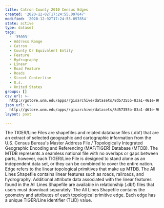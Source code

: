 ```yaml
---
title: Catron County 2010 Census Edges
created: '2020-12-02T17:24:55.097847'
modified: '2020-12-02T17:24:55.097854'
state: active
type: dataset
tags:
  - '35003'
  - Address Range
  - Catron
  - County Or Equivalent Entity
  - Feature
  - Hydrography
  - Linear
  - Road Feature
  - Roads
  - Street Centerline
  - U.s.
  - United States
groups: []
csv_url: >-
  http://gstore.unm.edu/apps/rgisarchive/datasets/8d57355b-83a1-461e-9038-f90af5c792c9/tl_2010_35003_edges.derived.csv
json_url: >-
  http://gstore.unm.edu/apps/rgisarchive/datasets/8d57355b-83a1-461e-9038-f90af5c792c9/tl_2010_35003_edges.derived.json
layout: post

---
```

The TIGER/Line Files are shapefiles and related database files (.dbf) that are an extract of selected geographic and cartographic information from the U.S. Census Bureau's Master Address File / Topologically Integrated Geographic Encoding and Referencing (MAF/TIGER) Database (MTDB).  The MTDB represents a seamless national file with no overlaps or gaps between parts, however, each TIGER/Line File is designed to stand alone as an independent data set, or they can be combined to cover the entire nation.  Edge refers to the linear topological primitives that make up MTDB.  The All Lines Shapefile contains linear features such as roads, railroads, and hydrography.  Additional attribute data associated with the linear features found in the All Lines Shapefile are available in relationship (.dbf) files that users must download separately.  The All Lines Shapefile contains the geometry and attributes of each topological primitive edge.  Each edge has a unique TIGER/Line identifier (TLID) value.  


